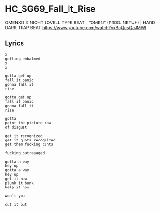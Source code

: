 # HC_SG69_Fall_It_Rise

OMENXIII X NIGHT LOVELL TYPE BEAT - "OMEN" (PROD. NETUH) | HARD DARK TRAP BEAT
https://www.youtube.com/watch?v=BcQcsQaJMWI

## Lyrics

```
x
getting embalmed
x
x

gotta get up 
fall it panic
gonna fall it 
rise

gotta get up 
fall it panic
gonna fall it 
rise

gotta
paint the picture now
of disgust

get it recognized
get it quota recognized
get them fucking cunts

fucking outraaaged

gotta a way
hey up
gotta a way
hey up
get it now
plunk it bunk
help it now

won't you

cut it out

```
